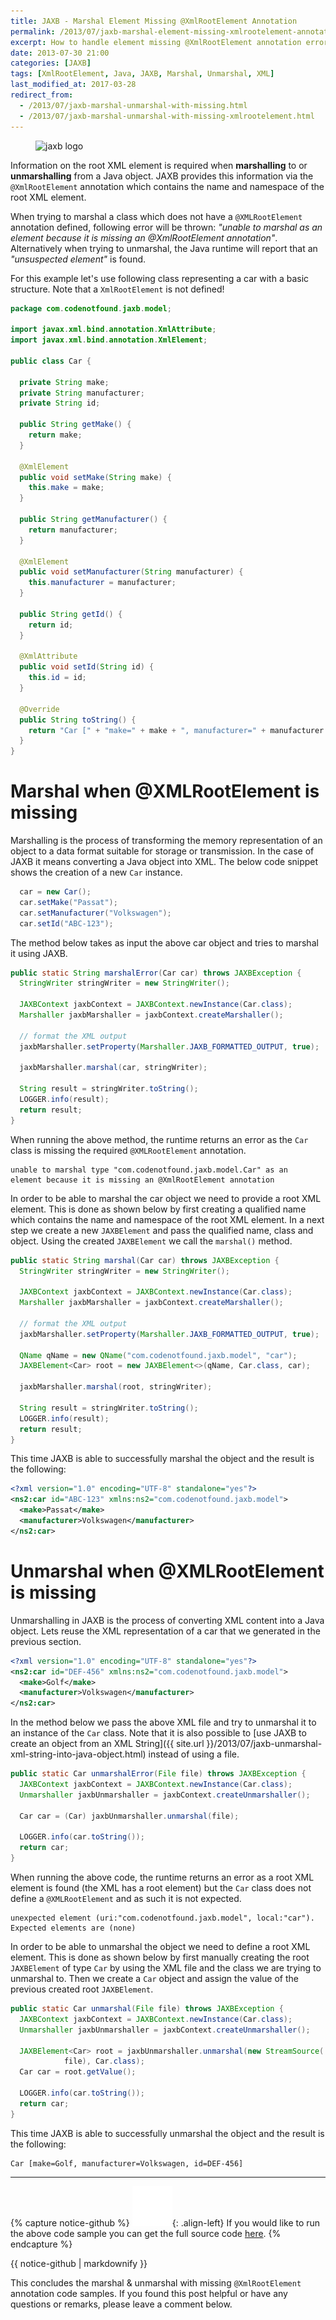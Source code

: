 ```yaml
---
title: JAXB - Marshal Element Missing @XmlRootElement Annotation
permalink: /2013/07/jaxb-marshal-element-missing-xmlrootelement-annotation.html
excerpt: How to handle element missing @XmlRootElement annotation errors when trying to marshal a Java object using JAXB.
date: 2013-07-30 21:00
categories: [JAXB]
tags: [XmlRootElement, Java, JAXB, Marshal, Unmarshal, XML]
last_modified_at: 2017-03-28
redirect_from:
  - /2013/07/jaxb-marshal-unmarshal-with-missing.html
  - /2013/07/jaxb-marshal-unmarshal-with-missing-xmlrootelement.html
---
```


<figure>
    <img src="{{ site.url }}/assets/images/logos/jaxb-logo.png" alt="jaxb logo" class="logo">
</figure>

Information on the root XML element is required when **marshalling** to or **unmarshalling** from a Java object. JAXB provides this information via the `@XmlRootElement` annotation which contains the name and namespace of the root XML element.

When trying to marshal a class which does not have a `@XMLRootElement` annotation defined, following error will be thrown: <var>"unable to marshal as an element because it is missing an @XmlRootElement annotation"</var>. Alternatively when trying to unmarshal, the Java runtime will report that an <var>"unsuspected element"</var> is found.

For this example let's use following class representing a car with a basic structure. Note that a `XmlRootElement` is not defined!

``` java
package com.codenotfound.jaxb.model;

import javax.xml.bind.annotation.XmlAttribute;
import javax.xml.bind.annotation.XmlElement;

public class Car {

  private String make;
  private String manufacturer;
  private String id;

  public String getMake() {
    return make;
  }

  @XmlElement
  public void setMake(String make) {
    this.make = make;
  }

  public String getManufacturer() {
    return manufacturer;
  }

  @XmlElement
  public void setManufacturer(String manufacturer) {
    this.manufacturer = manufacturer;
  }

  public String getId() {
    return id;
  }

  @XmlAttribute
  public void setId(String id) {
    this.id = id;
  }

  @Override
  public String toString() {
    return "Car [" + "make=" + make + ", manufacturer=" + manufacturer + ", id=" + id + "]";
  }
}
```

# Marshal when @XMLRootElement is missing

Marshalling is the process of transforming the memory representation of an object to a data format suitable for storage or transmission. In the case of JAXB it means converting a Java object into XML. The below code snippet shows the creation of a new `Car` instance.
``` java
  car = new Car();
  car.setMake("Passat");
  car.setManufacturer("Volkswagen");
  car.setId("ABC-123");
```

The method below takes as input the above car object and tries to marshal it using JAXB.

``` java
public static String marshalError(Car car) throws JAXBException {
  StringWriter stringWriter = new StringWriter();

  JAXBContext jaxbContext = JAXBContext.newInstance(Car.class);
  Marshaller jaxbMarshaller = jaxbContext.createMarshaller();

  // format the XML output
  jaxbMarshaller.setProperty(Marshaller.JAXB_FORMATTED_OUTPUT, true);

  jaxbMarshaller.marshal(car, stringWriter);

  String result = stringWriter.toString();
  LOGGER.info(result);
  return result;
}
```

When running the above method, the runtime returns an error as the `Car` class is missing the required `@XMLRootElement` annotation.

``` plaintext
unable to marshal type "com.codenotfound.jaxb.model.Car" as an
element because it is missing an @XmlRootElement annotation
```

In order to be able to marshal the car object we need to provide a root XML element. This is done as shown below by first creating a qualified name which contains the name and namespace of the root XML element. In a next step we create a new `JAXBElement` and pass the qualified name, class and object. Using the created `JAXBElement` we call the `marshal()` method.

``` java
public static String marshal(Car car) throws JAXBException {
  StringWriter stringWriter = new StringWriter();

  JAXBContext jaxbContext = JAXBContext.newInstance(Car.class);
  Marshaller jaxbMarshaller = jaxbContext.createMarshaller();

  // format the XML output
  jaxbMarshaller.setProperty(Marshaller.JAXB_FORMATTED_OUTPUT, true);

  QName qName = new QName("com.codenotfound.jaxb.model", "car");
  JAXBElement<Car> root = new JAXBElement<>(qName, Car.class, car);

  jaxbMarshaller.marshal(root, stringWriter);

  String result = stringWriter.toString();
  LOGGER.info(result);
  return result;
}
```

This time JAXB is able to successfully marshal the object and the result is the following:

``` xml
<?xml version="1.0" encoding="UTF-8" standalone="yes"?>
<ns2:car id="ABC-123" xmlns:ns2="com.codenotfound.jaxb.model">
  <make>Passat</make>
  <manufacturer>Volkswagen</manufacturer>
</ns2:car>
```

# Unmarshal when @XMLRootElement is missing

Unmarshalling in JAXB is the process of converting XML content into a Java object. Lets reuse the XML representation of a car that we generated in the previous section.

``` xml
<?xml version="1.0" encoding="UTF-8" standalone="yes"?>
<ns2:car id="DEF-456" xmlns:ns2="com.codenotfound.jaxb.model">
  <make>Golf</make>
  <manufacturer>Volkswagen</manufacturer>
</ns2:car>
```

In the method below we pass the above XML file and try to unmarshal it to an instance of the `Car` class. Note that it is also possible to [use JAXB to create an object from an XML String]({{ site.url }}/2013/07/jaxb-unmarshal-xml-string-into-java-object.html) instead of using a file.

``` java
public static Car unmarshalError(File file) throws JAXBException {
  JAXBContext jaxbContext = JAXBContext.newInstance(Car.class);
  Unmarshaller jaxbUnmarshaller = jaxbContext.createUnmarshaller();

  Car car = (Car) jaxbUnmarshaller.unmarshal(file);

  LOGGER.info(car.toString());
  return car;
}
```

When running the above code, the runtime returns an error as a root XML element is found (the XML has a root element) but the `Car` class does not define a `@XMLRootElement` and as such it is not expected.

``` plaintext
unexpected element (uri:"com.codenotfound.jaxb.model", local:"car").
Expected elements are (none)
```

In order to be able to unmarshal the object we need to define a root XML element. This is done as shown below by first manually creating the root `JAXBElement` of type `Car` by using the XML file and the class we are trying to unmarshal to. Then we create a `Car` object and assign the value of the previous created root `JAXBElement`.

``` java
public static Car unmarshal(File file) throws JAXBException {
  JAXBContext jaxbContext = JAXBContext.newInstance(Car.class);
  Unmarshaller jaxbUnmarshaller = jaxbContext.createUnmarshaller();

  JAXBElement<Car> root = jaxbUnmarshaller.unmarshal(new StreamSource(
            file), Car.class);
  Car car = root.getValue();

  LOGGER.info(car.toString());
  return car;
}
```

This time JAXB is able to successfully unmarshal the object and the result is the following:

``` plaintext
Car [make=Golf, manufacturer=Volkswagen, id=DEF-456]
```

---

{% capture notice-github %}
![github mark](/assets/images/logos/github-mark.png){: .align-left}
If you would like to run the above code sample you can get the full source code [here](https://github.com/code-not-found/jaxb/tree/master/jaxb-missing-rootelement).
{% endcapture %}
<div class="notice--info">{{ notice-github | markdownify }}</div>

This concludes the marshal & unmarshal with missing `@XmlRootElement` annotation code samples. If you found this post helpful or have any questions or remarks, please leave a comment below.